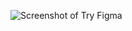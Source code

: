![Screenshot of Try Figma](https://github.com/user-attachments/assets/300dced1-66ab-46ee-b41b-d2e55b4fc5de)
